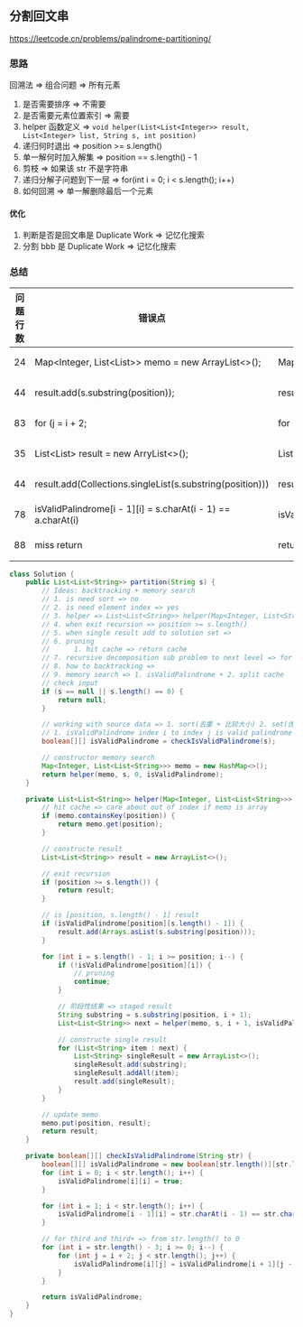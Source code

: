 ## 分割回文串

<https://leetcode.cn/problems/palindrome-partitioning/>

### 思路

回溯法 => 组合问题 => 所有元素

1. 是否需要排序 => 不需要
2. 是否需要元素位置索引 => 需要
3. helper 函数定义 => ` void helper(List<List<Integer>> result, List<Integer> list, String s, int position) `
4. 递归何时退出 => position >= s.length()
5. 单一解何时加入解集 => position == s.length() - 1
6. 剪枝 => 如果该 str 不是字符串
7. 递归分解子问题到下一层 => for(int i = 0; i < s.length(); i++)
8. 如何回溯 => 单一解删除最后一个元素

#### 优化

1. 判断是否是回文串是 Duplicate Work => 记忆化搜索
2. 分割 bbb 是 Duplicate Work => 记忆化搜索

### 总结

| 问题行数 | 错误点                                                          | 正确写法                                                         | 错误原因 |
|------|--------------------------------------------------------------|--------------------------------------------------------------|------|
| 24   | Map<Integer, List<List<String>>> memo = new ArrayList<>();   | Map<Integer, List<List<String>>> memo = new HashMap<>();     | 笔误   |
| 44   | result.add(s.substring(position));                           | result.add(Arrays.asList(s.substring(position)));            | 大意   |
| 83   | for (j = i + 2;                                              | for (int j = i + 2;                                          | 大意   |
| 35   | List<List<String>> result = new ArryList<>();                | List<List<String>> result = new ArrayList<>();               | 大意   |
| 44   | result.add(Collections.singleList(s.substring(position)))    | result.add(Collections.singletonList(s.substring(position))) | 大意   |
| 78   | isValidPalindrome[i - 1][i] = s.charAt(i - 1) == a.charAt(i) | isValidPalindrome[i - 1][i] = s.charAt(i - 1) == s.charAt(i) | 大意   |
| 88   | miss return                                                  | return isValidPalindrome;                                    | 大意   |

```java
class Solution {
    public List<List<String>> partition(String s) {
        // Ideas: backtracking + memory search
        // 1. is need sort => no
        // 2. is need element index => yes
        // 3. helper => List<List<String>> helper(Map<Integer, List<String>> memo, String s, int position)
        // 4. when exit recursion => position >= s.length() 
        // 5. when single result add to solution set => 
        // 6. pruning
        //		1. hit cache => return cache 
        // 7. recursive decomposition sub problem to next level => for loop => s.length() - 1 -> position
        // 8. how to backtracking => 
        // 9. memory search => 1. isValidPalindrome + 2. split cache
        // check input
        if (s == null || s.length() == 0) {
            return null;
        }

        // working with source data => 1. sort(去重 + 比较大小) 2. set(优化查找) 3. 优化 Duplicate Work
        // 1. isValidPalindrome index i to index j is valid palindrome => range: [i, j]
        boolean[][] isValidPalindrome = checkIsValidPalindrome(s);

        // constructor memory search
        Map<Integer, List<List<String>>> memo = new HashMap<>();
        return helper(memo, s, 0, isValidPalindrome);
    }

    private List<List<String>> helper(Map<Integer, List<List<String>>> memo, String s, int position, boolean[][] isValidPalindrome) {
        // hit cache => care about out of index if memo is array
        if (memo.containsKey(position)) {
            return memo.get(position);
        }

        // constructe result
        List<List<String>> result = new ArrayList<>();

        // exit recursion
        if (position >= s.length()) {
            return result;
        }

        // is [position, s.length() - 1] result
        if (isValidPalindrome[position][s.length() - 1]) {
            result.add(Arrays.asList(s.substring(position)));
        }

        for (int i = s.length() - 1; i >= position; i--) {
            if (!isValidPalindrome[position][i]) {
                // pruning
                continue;
            }

            // 阶段性结果 => staged result
            String substring = s.substring(position, i + 1);
            List<List<String>> next = helper(memo, s, i + 1, isValidPalindrome);

            // constructe single result
            for (List<String> item : next) {
                List<String> singleResult = new ArrayList<>();
                singleResult.add(substring);
                singleResult.addAll(item);
                result.add(singleResult);
            }
        }

        // update memo
        memo.put(position, result);
        return result;
    }

    private boolean[][] checkIsValidPalindrome(String str) {
        boolean[][] isValidPalindrome = new boolean[str.length()][str.length()];
        for (int i = 0; i < str.length(); i++) {
            isValidPalindrome[i][i] = true;
        }

        for (int i = 1; i < str.length(); i++) {
            isValidPalindrome[i - 1][i] = str.charAt(i - 1) == str.charAt(i);
        }

        // for third and third+ => from str.length() to 0
        for (int i = str.length() - 3; i >= 0; i--) {
            for (int j = i + 2; j < str.length(); j++) {
                isValidPalindrome[i][j] = isValidPalindrome[i + 1][j - 1] && str.charAt(i) == str.charAt(j);
            }
        }

        return isValidPalindrome;
    }
}
```
